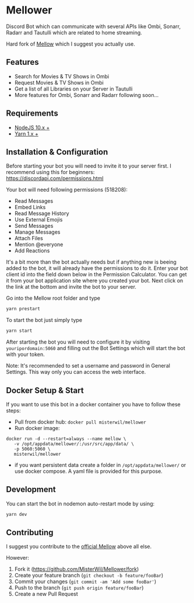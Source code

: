 # Mellower

Discord Bot which can communicate with several APIs like Ombi, Sonarr, Radarr and Tautulli which are related to home streaming.

Hard fork of [Mellow](https://github.com/v0idp/Mellow) which I suggest you actually use.

## Features

* Search for Movies & TV Shows in Ombi
* Request Movies & TV Shows in Ombi
* Get a list of all Libraries on your Server in Tautulli
* More features for Ombi, Sonarr and Radarr following soon...

## Requirements

* [NodeJS 10.x +](https://nodejs.org/en/download/)
* [Yarn 1.x +](https://yarnpkg.com/en/docs/install)

## Installation & Configuration

Before starting your bot you will need to invite it to your server first. I recommend using this for beginners: https://discordapi.com/permissions.html

Your bot will need following permissions (518208):

* Read Messages
* Embed Links
* Read Message History
* Use External Emojis
* Send Messages
* Manage Messages
* Attach Files
* Mention @everyone
* Add Reactions

It's a bit more than the bot actually needs but if anything new is beeing added to the bot, it will already have the permissions to do it.
Enter your bot client id into the field down below in the Permission Calculator. You can get it from your bot application site where you created your bot.
Next click on the link at the bottom and invite the bot to your server.

Go into the Mellow root folder and type
```sh
yarn prestart
```

To start the bot just simply type
```sh
yarn start
```

After starting the bot you will need to configure it by visiting ``youripordomain:5060``
and filling out the Bot Settings which will start the bot with your token.

Note: It's recommended to set a username and password in General Settings. This way only you can access the web interface.

## Docker Setup & Start

If you want to use this bot in a docker container you have to follow these steps:
* Pull from docker hub: ``docker pull misterwil/mellower``
* Run docker image:
```
docker run -d --restart=always --name mellow \
   -v /opt/appdata/mellower/:/usr/src/app/data/ \
   -p 5060:5060 \
   misterwil/mellower
```
* if you want persistent data create a folder in ``/opt/appdata/mellower/``
or use docker compose. A yaml file is provided for this purpose.

## Development

You can start the bot in nodemon auto-restart mode by using:
```sh
yarn dev
```

## Contributing

I suggest you contribute to the [official Mellow](https://github.com/v0idp/Mellow) above all else.

However:

1. Fork it (<https://github.com/MisterWil/Mellower/fork>)
2. Create your feature branch (`git checkout -b feature/fooBar`)
3. Commit your changes (`git commit -am 'Add some fooBar'`)
4. Push to the branch (`git push origin feature/fooBar`)
5. Create a new Pull Request
